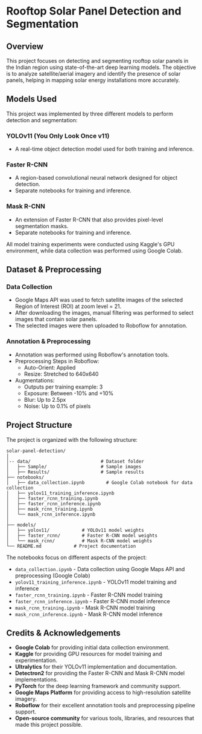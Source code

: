 
# Rooftop Solar Panel Detection and Segmentation

## Overview

This project focuses on detecting and segmenting rooftop solar panels in the Indian region using state-of-the-art deep learning models. The objective is to analyze satellite/aerial imagery and identify the presence of solar panels, helping in mapping solar energy installations more accurately.

## Models Used

This project was implemented by three different models to perform detection and segmentation:

### YOLOv11 (You Only Look Once v11)
- A real-time object detection model used for both training and inference.

### Faster R-CNN
- A region-based convolutional neural network designed for object detection.
- Separate notebooks for training and inference.

### Mask R-CNN
- An extension of Faster R-CNN that also provides pixel-level segmentation masks.
- Separate notebooks for training and inference.

All model training experiments were conducted using Kaggle's GPU environment, while data collection was performed using Google Colab.

## Dataset & Preprocessing

### Data Collection
- Google Maps API was used to fetch satellite images of the selected Region of Interest (ROI) at zoom level = 21.
- After downloading the images, manual filtering was performed to select images that contain solar panels.
- The selected images were then uploaded to Roboflow for annotation.

### Annotation & Preprocessing
- Annotation was performed using Roboflow's annotation tools.
- Preprocessing Steps in Roboflow:
  - Auto-Orient: Applied
  - Resize: Stretched to 640x640
- Augmentations:
  - Outputs per training example: 3
  - Exposure: Between -10% and +10%
  - Blur: Up to 2.5px
  - Noise: Up to 0.1% of pixels

## Project Structure

The project is organized with the following structure:

```
solar-panel-detection/
│
│-- data/                          # Dataset folder 
│   ├── Sample/                    # Sample images
│   ├── Results/                   # Sample results
├── notebooks/
│   ├── data_collection.ipynb        # Google Colab notebook for data collection
│   ├── yolov11_training_inference.ipynb
│   ├── faster_rcnn_training.ipynb
│   ├── faster_rcnn_inference.ipynb
│   ├── mask_rcnn_training.ipynb
│   └── mask_rcnn_inference.ipynb
│
├── models/
│   ├── yolov11/            # YOLOv11 model weights
│   ├── faster_rcnn/        # Faster R-CNN model weights
│   └── mask_rcnn/          # Mask R-CNN model weights 
└── README.md            # Project documentation
```

The notebooks focus on different aspects of the project:

- `data_collection.ipynb` - Data collection using Google Maps API and preprocessing (Google Colab)
- `yolov11_training_inference.ipynb` - YOLOv11 model training and inference
- `faster_rcnn_training.ipynb` - Faster R-CNN model training
- `faster_rcnn_inference.ipynb` - Faster R-CNN model inference 
- `mask_rcnn_training.ipynb` - Mask R-CNN model training 
- `mask_rcnn_inference.ipynb` - Mask R-CNN model inference


## Credits & Acknowledgements

* **Google Colab** for providing initial data collection environment.
* **Kaggle** for providing GPU resources for model training and experimentation.
* **Ultralytics** for their YOLOv11 implementation and documentation.
* **Detectron2** for providing the Faster R-CNN and Mask R-CNN model implementations.
* **PyTorch** for the deep learning framework and community support.
* **Google Maps Platform** for providing access to high-resolution satellite imagery.
* **Roboflow** for their excellent annotation tools and preprocessing pipeline support.
* **Open-source community** for various tools, libraries, and resources that made this project possible.
